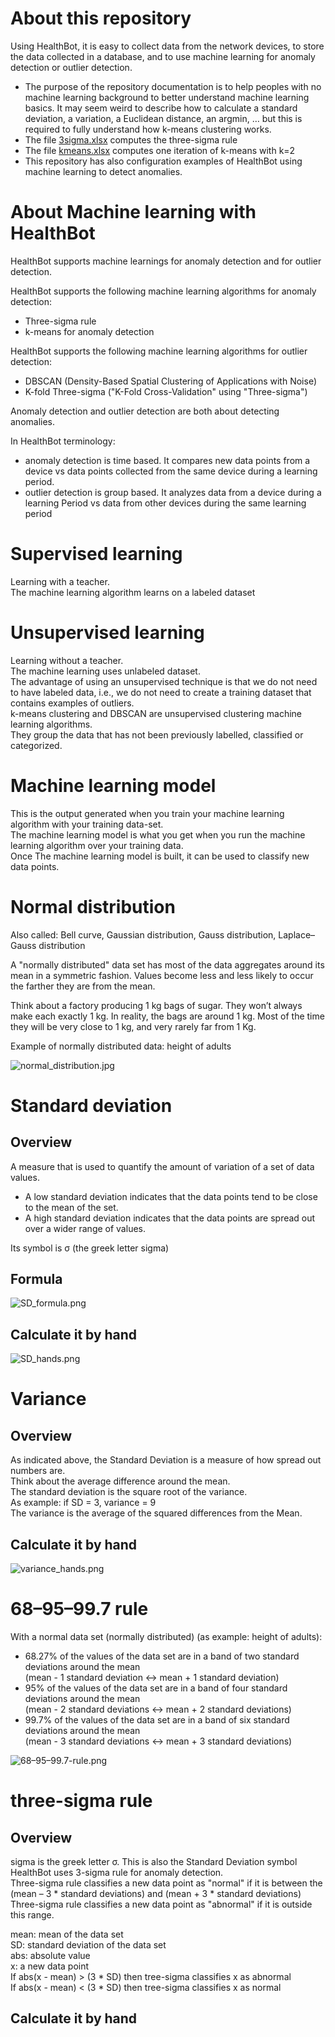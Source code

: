 # About this repository 

Using HealthBot, it is easy to collect data from the network devices, to store the data collected in a database, and to use machine learning for anomaly detection or outlier detection.   

- The purpose of the repository documentation is to help peoples with no machine learning background to better understand machine learning basics. It may seem weird to describe how to calculate a standard deviation, a variation, a Euclidean distance, an argmin, … but this is required to fully understand how k-means clustering works.  
- The file [3sigma.xlsx](3sigma.xlsx) computes the three-sigma rule 
- The file [kmeans.xlsx](kmeans.xlsx) computes one iteration of k-means with k=2  
- This repository has also configuration examples of HealthBot using machine learning to detect anomalies.  

# About Machine learning with HealthBot 

HealthBot supports machine learnings for anomaly detection and for outlier detection.  

HealthBot supports the following machine learning algorithms for anomaly detection: 
- Three-sigma rule 
- k-means for anomaly detection 

HealthBot supports the following machine learning algorithms for outlier detection:  
- DBSCAN (Density-Based Spatial Clustering of Applications with Noise) 
- K-fold Three-sigma ("K-Fold Cross-Validation" using "Three-sigma") 

Anomaly detection and outlier detection are both about detecting anomalies.  

In HealthBot terminology:  
- anomaly detection is time based. It compares new data points from a device vs data points collected from the same device during a learning period.  
- outlier detection is group based. It analyzes data from a device during a learning Period vs data from other devices during the same learning period

# Supervised learning

Learning with a teacher.  
The machine learning algorithm learns on a labeled dataset  

# Unsupervised learning 

Learning without a teacher.  
The machine learning uses unlabeled dataset.  
The advantage of using an unsupervised technique is that we do not need to have labeled data, i.e., we do not need to create a training dataset that contains examples of outliers.  
k-means clustering and DBSCAN are unsupervised clustering machine learning algorithms.  
They group the data that has not been previously labelled, classified or categorized.  

# Machine learning model 

This is the output generated when you train your machine learning algorithm with your training data-set.  
The machine learning model is what you get when you run the machine learning algorithm over your training data.  
Once The machine learning model is built, it can be used to classify new data points.  

# Normal distribution  

Also called: Bell curve, Gaussian distribution, Gauss distribution, Laplace–Gauss distribution  

A "normally distributed" data set has most of the data aggregates around its mean in a symmetric fashion. Values become less and less likely to occur the farther they are from the mean.  

Think about a factory producing 1 kg bags of sugar. They won’t always make each exactly 1 kg. In reality, the bags are around 1 kg. Most of the time they will be very close to 1 kg, and very rarely far from 1 Kg.  

Example of normally distributed data: height of adults  

![normal_distribution.jpg](resources/normal_distribution.jpg)  


#  Standard deviation 

##  Overview

A measure that is used to quantify the amount of variation of a set of data values.  
- A low standard deviation indicates that the data points tend to be close to the mean of the set.  
- A high standard deviation indicates that the data points are spread out over a wider range of values.  

Its symbol is σ (the greek letter sigma)  

## Formula 

![SD_formula.png](resources/SD_formula.png)  

## Calculate it by hand 
  
![SD_hands.png](resources/SD_hands.png)  

# Variance

## Overview 

As indicated above, the Standard Deviation is a measure of how spread out numbers are.  
Think about the average difference around the mean.  
The standard deviation is the square root of the variance.  
As example: if SD = 3, variance = 9  
The variance is the average of the squared differences from the Mean.

## Calculate it by hand 

![variance_hands.png](resources/variance_hands.png)  

# 68–95–99.7 rule 

With a normal data set (normally distributed) (as example: height of adults):
- 68.27% of the values of the data set are in a band of two standard deviations around the mean  
(mean - 1 standard deviation <-> mean + 1 standard deviation) 
-	95% of the values of the data set are in a band of four standard deviations around the mean  
(mean - 2 standard deviations <-> mean + 2 standard deviations)
-	99.7% of the values of the data set are in a band of six standard deviations around the mean  
(mean - 3 standard deviations <-> mean + 3 standard deviations)

![68–95–99.7-rule.png](resources/68–95–99.7-rule.png)  

# three-sigma rule 

## Overview

sigma is the greek letter σ. This is also the Standard Deviation symbol  
HealthBot uses 3-sigma rule for anomaly detection.   
Three-sigma rule classifies a new data point as "normal" if it is between the (mean – 3 * standard deviations) and (mean + 3 * standard deviations)  
Three-sigma rule classifies a new data point as "abnormal" if it is outside this range.  

mean:  mean of the data set  
SD: standard deviation of the data set  
abs: absolute value  
x: a new data point  
If abs(x - mean) > (3 * SD) then tree-sigma classifies x as abnormal  
If abs(x - mean) < (3 * SD) then tree-sigma classifies x as normal  

## Calculate it by hand  

